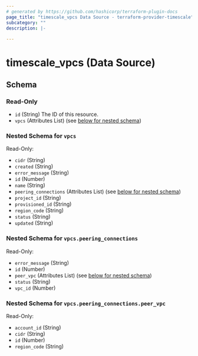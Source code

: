 ```yaml
---
# generated by https://github.com/hashicorp/terraform-plugin-docs
page_title: "timescale_vpcs Data Source - terraform-provider-timescale"
subcategory: ""
description: |-
  
---
```


# timescale_vpcs (Data Source)





<!-- schema generated by tfplugindocs -->
## Schema

### Read-Only

- `id` (String) The ID of this resource.
- `vpcs` (Attributes List) (see [below for nested schema](#nestedatt--vpcs))

<a id="nestedatt--vpcs"></a>
### Nested Schema for `vpcs`

Read-Only:

- `cidr` (String)
- `created` (String)
- `error_message` (String)
- `id` (Number)
- `name` (String)
- `peering_connections` (Attributes List) (see [below for nested schema](#nestedatt--vpcs--peering_connections))
- `project_id` (String)
- `provisioned_id` (String)
- `region_code` (String)
- `status` (String)
- `updated` (String)

<a id="nestedatt--vpcs--peering_connections"></a>
### Nested Schema for `vpcs.peering_connections`

Read-Only:

- `error_message` (String)
- `id` (Number)
- `peer_vpc` (Attributes List) (see [below for nested schema](#nestedatt--vpcs--peering_connections--peer_vpc))
- `status` (String)
- `vpc_id` (Number)

<a id="nestedatt--vpcs--peering_connections--peer_vpc"></a>
### Nested Schema for `vpcs.peering_connections.peer_vpc`

Read-Only:

- `account_id` (String)
- `cidr` (String)
- `id` (Number)
- `region_code` (String)


